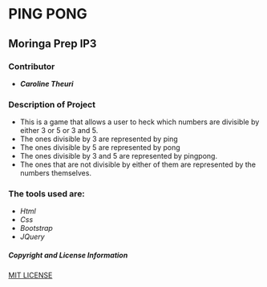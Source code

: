 # PING PONG

## Moringa Prep IP3

### Contributor
* **_Caroline Theuri_**
### Description of Project
  *  This is a game that allows a user to heck which numbers are divisible by either 3 or 5 or 3 and 5.
  * The ones divisible by 3 are represented by ping
  * The ones divisible by 5 are represented by pong
  * The ones divisible by 3 and 5 are represented by pingpong.
  * The ones that are not divisible by either of them are represented by the numbers themselves.
### The tools used are:
* _Html_
* _Css_
* _Bootstrap_
* _JQuery_

##### Copyright and License Information
 [MIT LICENSE](license)
